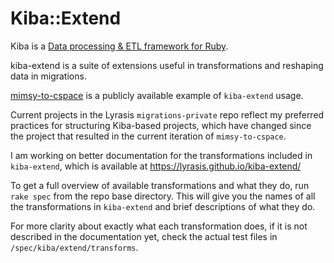 # Kiba::Extend

Kiba is a [Data processing & ETL framework for Ruby](https://github.com/thbar/kiba).

kiba-extend is a suite of extensions useful in transformations and reshaping data in migrations. 

[mimsy-to-cspace](https://github.com/lyrasis/mimsy-to-cspace) is a publicly available example of `kiba-extend` usage.

Current projects in the Lyrasis `migrations-private` repo reflect my preferred practices for structuring Kiba-based projects, which have changed since the project that resulted in the current iteration of `mimsy-to-cspace`.

I am working on better documentation for the transformations included in `kiba-extend`, which is available at https://lyrasis.github.io/kiba-extend/

To get a full overview of available transformations and what they do, run `rake spec` from the repo base directory. This will give you the names of all the transformations in `kiba-extend` and brief descriptions of what they do. 

For more clarity about exactly what each transformation does, if it is not described in the documentation yet, check the actual test files in `/spec/kiba/extend/transforms`.

